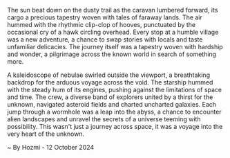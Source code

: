 
The sun beat down on the dusty trail as the caravan lumbered forward, its cargo a precious tapestry woven with tales of faraway lands. The air hummed with the rhythmic clip-clop of hooves, punctuated by the occasional cry of a hawk circling overhead. Every stop at a humble village was a new adventure, a chance to swap stories with locals and taste unfamiliar delicacies. The journey itself was a tapestry woven with hardship and wonder, a pilgrimage across the known world in search of something more. 

A kaleidoscope of nebulae swirled outside the viewport, a breathtaking backdrop for the arduous voyage across the void. The starship hummed with the steady hum of its engines, pushing against the limitations of space and time. The crew, a diverse band of explorers united by a thirst for the unknown, navigated asteroid fields and charted uncharted galaxies. Each jump through a wormhole was a leap into the abyss, a chance to encounter alien landscapes and unravel the secrets of a universe teeming with possibility. This wasn't just a journey across space, it was a voyage into the very heart of the unknown. 

~ By Hozmi - 12 October 2024
